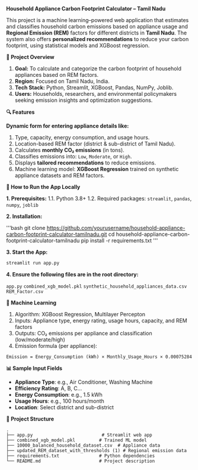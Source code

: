 **Household Appliance Carbon Footprint Calculator – Tamil Nadu**

  This project is a machine learning–powered web application that estimates and classifies household carbon emissions based on appliance usage and **Regional Emission (REM)** factors for different districts in **Tamil Nadu**. The system also offers **personalized recommendations** to reduce your carbon footprint, using statistical models and XGBoost regression.

**🌱 Project Overview**

1. **Goal:** To calculate and categorize the carbon footprint of household appliances based on REM factors.
2. **Region:** Focused on Tamil Nadu, India.
3. **Tech Stack:** Python, Streamlit, XGBoost, Pandas, NumPy, Joblib.
4. **Users:** Households, researchers, and environmental policymakers seeking emission insights and optimization suggestions.

**🔍 Features**

**Dynamic form for entering appliance details like:**
1. Type, capacity, energy consumption, and usage hours.
2. Location-based REM factor (district & sub-district of Tamil Nadu).
3. Calculates **monthly CO₂ emissions** (in tons).
4. Classifies emissions into: `Low`, `Moderate`, or `High`.
5. Displays **tailored recommendations** to reduce emissions.
6. Machine learning model: **XGBoost Regression** trained on synthetic appliance datasets and REM factors.

**🚀 How to Run the App Locally**

**1. Prerequisites:**
  1.1. Python 3.8+
  1.2. Required packages: `streamlit`, `pandas`, `numpy`, `joblib`

**2. Installation:**

'''bash
git clone https://github.com/yourusername/household-appliance-carbon-footprint-calculator-tamilnadu.git
cd household-appliance-carbon-footprint-calculator-tamilnadu
pip install -r requirements.txt
'''

**3. Start the App:**

```bash
streamlit run app.py
```

**4. Ensure the following files are in the root directory:**

 `app.py`
 `combined_xgb_model.pkl`
 `synthetic_household_appliances_data.csv`
  `REM_Factor.csv`

**🧠 Machine Learning**

1. Algorithm: XGBoost Regression, Multilayer Percepton
2. Inputs: Appliance type, energy rating, usage hours, capacity, and REM factors
3. Outputs: CO₂ emissions per appliance and classification (low/moderate/high)
4. Emission formula (per appliance):

  ```
  Emission = Energy_Consumption (kWh) × Monthly_Usage_Hours × 0.00075284
  ```

**📊 Sample Input Fields**

* **Appliance Type**: e.g., Air Conditioner, Washing Machine
* **Efficiency Rating**: A, B, C...
* **Energy Consumption**: e.g., 1.5 kWh
* **Usage Hours**: e.g., 100 hours/month
* **Location**: Select district and sub-district

**📁 Project Structure**

```
.
├── app.py                          # Streamlit web app
├── combined_xgb_model.pkl         # Trained ML model
├── 10000_balanced_household_dataset.csv  # Appliance data
├── updated_REM_dataset_with_thresholds (1) # Regional emission data
├── requirements.txt               # Python dependencies
└── README.md                      # Project description
```




